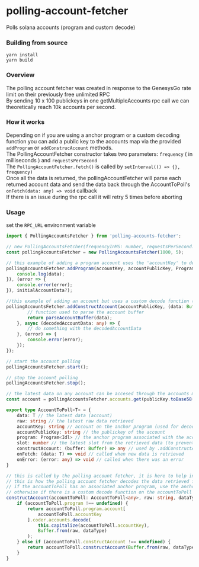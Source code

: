 # polling-account-fetcher
Polls solana accounts (program and custom decode)

### Building from source

```
yarn install
yarn build
```

### Overview

The polling account fetcher was created in response to the GenesysGo rate limit on their previously free unlimited RPC  
By sending 10 x 100 publickeys in one getMultipleAccounts rpc call we can theoretically reach 10k accounts per second.

### How it works

Depending on if you are using a anchor program or a custom decoding function you can add a public key to the accounts map via the provided `addProgram` or `addConstrucAccount` methods.  
The PollingAccountFetcher constructor takes two parameters: `frequency` ( in milliseconds ) and `requestsPerSecond`  
The `PollingAccountFetcher.fetch()` is called by `setInterval(() => {}, frequency)`  
Once all the data is returned, the pollingAccountFetcher will parse each returned account data and send the data back through the AccountToPoll's `onFetch(data: any) => void` callback  
If there is an issue during the rpc call it will retry 5 times before aborting

### Usage

set the `RPC_URL` environment variable

```ts
import { PollingAccountsFetcher } from 'polling-accounts-fetcher';

// new PollingAccountsFetcher(frequencyInMS: number, requestsPerSecond: number)
const pollingAccountsFetcher = new PollingAccountsFetcher(1000, 5);

// this example of adding a program account uses the 'accountKey' to decode the data received from the getMultipleAccounts rpc call
pollingAccountsFetcher.addProgram(accountKey, accountPublicKey, Program<Idl>, ((data : any) => {
    console.log(data);
}), (error => {
    console.error(error);
}), initialAccountData?);

//this example of adding an account but uses a custom decode function (not an anchor program)
pollingAccountsFetcher.addConstructAccount(accountPublicKey, (data: Buffer) => {
        // function used to parse the account buffer
        return parseAccountBuffer(data);
    }, async (decodedAccountData: any) => {
        // do something with the decodedAccountData
    }, (error) => {
        console.error(error);
    });
});

// start the account polling
pollingAccountsFetcher.start();

// stop the account polling
pollingAccountsFetcher.stop();

// the latest data on any account can be accesed through the accounts map: Map<string, AccountToPoll<T>>
const account = pollingAccountsFetcher.accounts.get(publicKey.toBase58())
```


```ts
export type AccountToPoll<T> = {
    data: T // the latest data (account)
    raw: string // the latest raw data retrieved
    accountKey: string // account on the anchor program (used for decoding the buffer data returned by the rpc call)
    accountPublicKey: string // the publickey of the account
    program: Program<Idl> // the anchor program associated with the account
    slot: number // the latest slot from the retrieved data (to prevent updating to old data)
    constructAccount: (buffer: Buffer) => any // used by .addConstructAccount
    onFetch: (data: T) => void // called when new data is retrieved 
    onError: (error: any) => void // called when there was an error
}
```

```ts
// this is called by the polling account fetcher, it is here to help in understanding of how the polling account fetcher works
// this is how the polling account fetcher decodes the data retrieved from the RPC call
// if the accountToPoll has an associated anchor program, use the anchor program to decode the account
// otherwise if there is a custom decode function on the accountToPoll use that
constructAccount(accountToPoll: AccountToPoll<any>, raw: string, dataType: BufferEncoding) : any {
    if (accountToPoll.program !== undefined) {
        return accountToPoll.program.account[
            accountToPoll.accountKey
        ].coder.accounts.decode(
            this.capitalize(accountToPoll.accountKey),
            Buffer.from(raw, dataType)
        );
    } else if (accountToPoll.constructAccount !== undefined) {
        return accountToPoll.constructAccount(Buffer.from(raw, dataType));
    }
}
```

